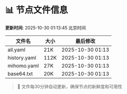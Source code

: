 # 📊 节点文件信息

**更新时间**: 2025-10-30 01:13:45 北京时间

| 文件名 | 大小 | 最后修改 |
|--------|------|----------|
| all.yaml | 21K | 2025-10-30 01:13 |
| history.yaml | 112K | 2025-10-30 01:13 |
| mihomo.yaml | 27K | 2025-10-30 01:13 |
| base64.txt | 20K | 2025-10-30 01:13 |

> 🔄 文件每30分钟自动更新，确保节点的新鲜度和可用性
